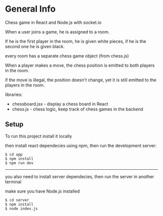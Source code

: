# General Info
Chess game in React and Node.js with socket.io

When a user joins a game, he is assigned to a room. 

If he is the first player in the room, he is given white pieces, if he is the second one he is given black.

every room has a separate chess game object (from chess.js)

When a player makes a move, the chess position is emitted to both players in the room. 

if the move is illegal, the position doesn't change, yet it is still emitted to the players in the room.

libraries:
- chessboard.jsx - display a chess board in React
- chess.js - chess logic, keep track of chess games in the backend

## Setup

To run this project install it locally

then install react dependecies using npm, then run the development server:

```
$ cd app
$ npm install
$ npm run dev
```

---

you also need to install server dependecies, then run the server in another terminal

make sure you have Node.js installed

```
$ cd server
$ npm install
$ node index.js
```
